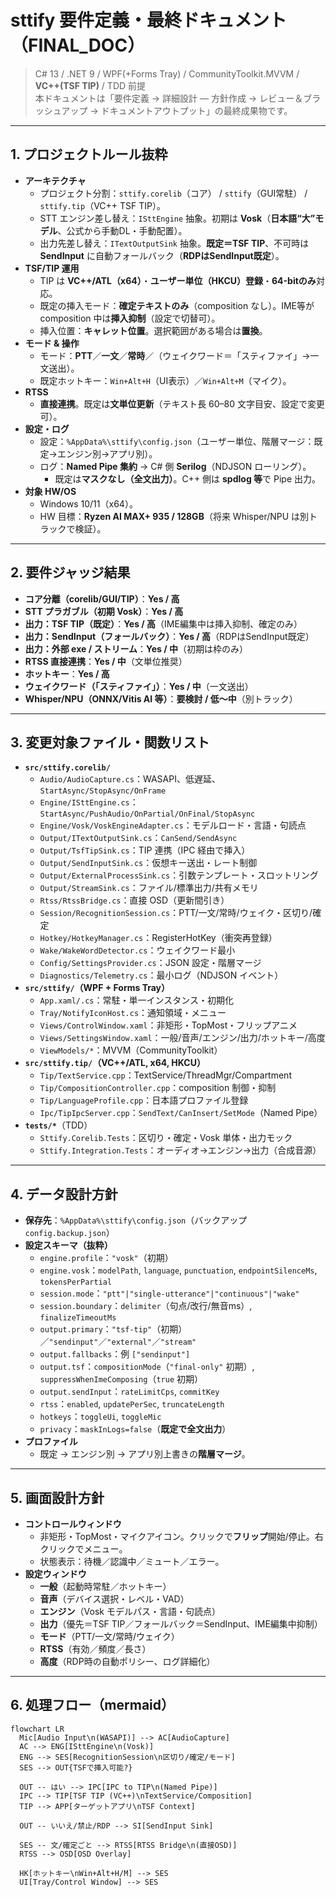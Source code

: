 # sttify 要件定義・最終ドキュメント（FINAL_DOC）
> C# 13 / .NET 9 / WPF(+Forms Tray) / CommunityToolkit.MVVM / **VC++(TSF TIP)** / TDD 前提  
> 本ドキュメントは「要件定義 → 詳細設計 ― 方針作成 → レビュー＆ブラッシュアップ → ドキュメントアウトプット」の最終成果物です。

---

## 1. プロジェクトルール抜粋
- **アーキテクチャ**
  - プロジェクト分割：`sttify.corelib`（コア） / `sttify`（GUI常駐） / `sttify.tip`（VC++ TSF TIP）。
  - STT エンジン差し替え：`ISttEngine` 抽象。初期は **Vosk**（**日本語“大”モデル**、公式から手動DL・手動配置）。
  - 出力先差し替え：`ITextOutputSink` 抽象。**既定＝TSF TIP**、不可時は **SendInput** に自動フォールバック（**RDPはSendInput既定**）。
- **TSF/TIP 運用**
  - TIP は **VC++/ATL（x64）**・**ユーザー単位（HKCU）登録**・**64-bitのみ**対応。
  - 既定の挿入モード：**確定テキストのみ**（composition なし）。IME等が composition 中は**挿入抑制**（設定で切替可）。
  - 挿入位置：**キャレット位置**。選択範囲がある場合は**置換**。
- **モード & 操作**
  - モード：**PTT**／**一文**／**常時**／（ウェイクワード＝「スティファイ」→一文送出）。
  - 既定ホットキー：`Win+Alt+H`（UI表示）／`Win+Alt+M`（マイク）。
- **RTSS**
  - **直接連携**。既定は**文単位更新**（テキスト長 60–80 文字目安、設定で変更可）。
- **設定・ログ**
  - 設定：`%AppData%\sttify\config.json`（ユーザー単位、階層マージ：既定→エンジン別→アプリ別）。
  - ログ：**Named Pipe 集約** → C# 側 **Serilog**（NDJSON ローリング）。  
    - 既定は**マスクなし（全文出力）**。C++ 側は **spdlog 等**で Pipe 出力。
- **対象 HW/OS**
  - Windows 10/11（x64）。  
  - HW 目標：**Ryzen AI MAX+ 935 / 128GB**（将来 Whisper/NPU は別トラックで検証）。

---

## 2. 要件ジャッジ結果
- **コア分離（corelib/GUI/TIP）**：**Yes / 高**
- **STT プラガブル（初期 Vosk）**：**Yes / 高**
- **出力：TSF TIP（既定）**：**Yes / 高**（IME編集中は挿入抑制、確定のみ）
- **出力：SendInput（フォールバック）**：**Yes / 高**（RDPはSendInput既定）
- **出力：外部 exe / ストリーム**：**Yes / 中**（初期は枠のみ）
- **RTSS 直接連携**：**Yes / 中**（文単位推奨）
- **ホットキー**：**Yes / 高**
- **ウェイクワード（「スティファイ」）**：**Yes / 中**（一文送出）
- **Whisper/NPU（ONNX/Vitis AI 等）**：**要検討 / 低〜中**（別トラック）

---

## 3. 変更対象ファイル・関数リスト
- **`src/sttify.corelib/`**
  - `Audio/AudioCapture.cs`：WASAPI、低遅延、`StartAsync/StopAsync/OnFrame`
  - `Engine/ISttEngine.cs`：`StartAsync/PushAudio/OnPartial/OnFinal/StopAsync`
  - `Engine/Vosk/VoskEngineAdapter.cs`：モデルロード・言語・句読点
  - `Output/ITextOutputSink.cs`：`CanSend/SendAsync`
  - `Output/TsfTipSink.cs`：TIP 連携（IPC 経由で挿入）
  - `Output/SendInputSink.cs`：仮想キー送出・レート制御
  - `Output/ExternalProcessSink.cs`：引数テンプレート・スロットリング
  - `Output/StreamSink.cs`：ファイル/標準出力/共有メモリ
  - `Rtss/RtssBridge.cs`：直接 OSD（更新間引き）
  - `Session/RecognitionSession.cs`：PTT/一文/常時/ウェイク・区切り/確定
  - `Hotkey/HotkeyManager.cs`：RegisterHotKey（衝突再登録）
  - `Wake/WakeWordDetector.cs`：ウェイクワード最小
  - `Config/SettingsProvider.cs`：JSON 設定・階層マージ
  - `Diagnostics/Telemetry.cs`：最小ログ（NDJSON イベント）
- **`src/sttify/`（WPF + Forms Tray）**
  - `App.xaml/.cs`：常駐・単一インスタンス・初期化
  - `Tray/NotifyIconHost.cs`：通知領域・メニュー
  - `Views/ControlWindow.xaml`：非矩形・TopMost・フリップアニメ
  - `Views/SettingsWindow.xaml`：一般/音声/エンジン/出力/ホットキー/高度
  - `ViewModels/*`：MVVM（CommunityToolkit）
- **`src/sttify.tip/`（VC++/ATL, x64, HKCU）**
  - `Tip/TextService.cpp`：TextService/ThreadMgr/Compartment
  - `Tip/CompositionController.cpp`：composition 制御・抑制
  - `Tip/LanguageProfile.cpp`：日本語プロファイル登録
  - `Ipc/TipIpcServer.cpp`：`SendText/CanInsert/SetMode`（Named Pipe）
- **`tests/*`**（TDD）
  - `Sttify.Corelib.Tests`：区切り・確定・Vosk 単体・出力モック
  - `Sttify.Integration.Tests`：オーディオ→エンジン→出力（合成音源）

---

## 4. データ設計方針
- **保存先**：`%AppData%\sttify\config.json`（バックアップ `config.backup.json`）
- **設定スキーマ（抜粋）**
  - `engine.profile`：`"vosk"`（初期）
  - `engine.vosk`：`modelPath`, `language`, `punctuation`, `endpointSilenceMs`, `tokensPerPartial`
  - `session.mode`：`"ptt"|"single-utterance"|"continuous"|"wake"`
  - `session.boundary`：`delimiter`（句点/改行/無音ms）, `finalizeTimeoutMs`
  - `output.primary`：`"tsf-tip"`（初期）／`"sendinput"`／`"external"`／`"stream"`
  - `output.fallbacks`：例 `["sendinput"]`
  - `output.tsf`：`compositionMode`（`"final-only"` 初期）, `suppressWhenImeComposing`（`true` 初期）
  - `output.sendInput`：`rateLimitCps`, `commitKey`
  - `rtss`：`enabled`, `updatePerSec`, `truncateLength`
  - `hotkeys`：`toggleUi`, `toggleMic`
  - `privacy`：`maskInLogs=false`（**既定で全文出力**）
- **プロファイル**
  - 既定 → エンジン別 → アプリ別上書きの**階層マージ**。

---

## 5. 画面設計方針
- **コントロールウィンドウ**
  - 非矩形・TopMost・マイクアイコン。クリックで**フリップ**開始/停止。右クリックでメニュー。
  - 状態表示：待機／認識中／ミュート／エラー。
- **設定ウィンドウ**
  - **一般**（起動時常駐／ホットキー）
  - **音声**（デバイス選択・レベル・VAD）
  - **エンジン**（Vosk モデルパス・言語・句読点）
  - **出力**（優先＝TSF TIP／フォールバック＝SendInput、IME編集中抑制）
  - **モード**（PTT/一文/常時/ウェイク）
  - **RTSS**（有効／頻度／長さ）
  - **高度**（RDP時の自動ポリシー、ログ詳細化）

---

## 6. 処理フロー（mermaid）
```mermaid
flowchart LR
  Mic[Audio Input\n(WASAPI)] --> AC[AudioCapture]
  AC --> ENG[ISttEngine\n(Vosk)]
  ENG --> SES[RecognitionSession\n区切り/確定/モード]
  SES --> OUT{TSFで挿入可能?}

  OUT -- はい --> IPC[IPC to TIP\n(Named Pipe)]
  IPC --> TIP[TSF TIP (VC++)\nTextService/Composition]
  TIP --> APP[ターゲットアプリ\nTSF Context]

  OUT -- いいえ/禁止/RDP --> SI[SendInput Sink]

  SES -- 文/確定ごと --> RTSS[RTSS Bridge\n(直接OSD)]
  RTSS --> OSD[OSD Overlay]

  HK[ホットキー\nWin+Alt+H/M] --> SES
  UI[Tray/Control Window] --> SES
